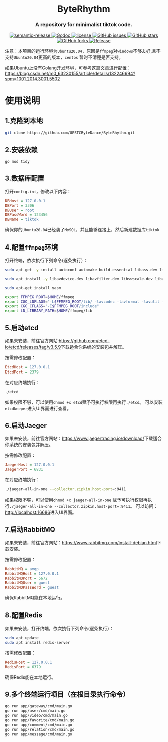<h1 align="center" style="border-bottom: none;">ByteRhythm</h1>
<h3 align="center">A repository for minimalist tiktok code.</h3>
<div class="labels" align="center">
    <a href="https://img.shields.io/badge/%20%20%F0%9F%93%A6%F0%9F%9A%80-semantic--release-e10079.svg">
      <img src="https://img.shields.io/badge/%20%20%F0%9F%93%A6%F0%9F%9A%80-semantic--release-e10079.svg" alt="semantic-release">
    </a>
    <a href="https://pkg.go.dev/github.com/UESTCByteDance/ByteRhythm/v2">
      <img src="https://godoc.org/github.com/UESTCByteDance/ByteRhythm?status.svg" alt="Godoc">
    </a>
    <a href="https://github.com/UESTCByteDance/ByteRhythm/blob/master/LICENSE">
      <img src="https://img.shields.io/github/license/UESTCByteDance/ByteRhythm?style=flat-square" alt="license">
    </a>
    <a href="https://github.com/UESTCByteDance/ByteRhythm/issues">
      <img src="https://img.shields.io/github/issues/UESTCByteDance/ByteRhythm?style=flat-square" alt="GitHub issues">
    </a>
    <a href="#">
      <img src="https://img.shields.io/github/stars/UESTCByteDance/ByteRhythm?style=flat-square" alt="GitHub stars">
    </a>
    <a href="https://github.com/UESTCByteDance/ByteRhythm/network">
      <img src="https://img.shields.io/github/forks/UESTCByteDance/ByteRhythm?style=flat-square" alt="GitHub forks">
    </a>
    <a href="https://github.com/UESTCByteDance/ByteRhythm/releases/latest">
      <img src="https://img.shields.io/github/release/UESTCByteDance/ByteRhythm.svg" alt="Release">
    </a>
</div>


注意：本项目的运行环境为`Ubuntu20.04`，原因是`ffmpeg`对`windows`不够友好,且不支持`Ubuntu20.04`更高的版本，`centos`
暂时不清楚是否支持。

如果Ubuntu上没有Golang开发环境，可参考这篇文章进行配置：<https://blog.csdn.net/m0_63230155/article/details/132246694?spm=1001.2014.3001.5502>

# 使用说明

## 1.克隆到本地

```bash
git clone https://github.com/UESTCByteDance/ByteRhythm.git
```

## 2.安装依赖

```bash
go mod tidy
```

## 3.数据库配置

打开`config.ini`，修改以下内容：

```ini
DBHost = 127.0.0.1
DBPort = 3306
DBUser = root
DBPassWord = 123456
DBName = tiktok
```

确保你的`Ubuntu20.04`已经装了`MySQL`，并且能够连接上，然后新建数据库`tiktok`

## 4.配置`ffmpeg`环境

打开终端，依次执行下列命令(逐条执行）：

```bash
sudo apt-get -y install autoconf automake build-essential libass-dev libfreetype6-dev libsdl1.2-dev libtheora-dev libtool libva-dev libvdpau-dev libvorbis-dev libxcb1-dev libxcb-shm0-dev libxcb-xfixes0-dev pkg-config texi2html zlib1g-dev

sudo apt install -y libavdevice-dev libavfilter-dev libswscale-dev libavcodec-dev libavformat-dev libswresample-dev libavutil-dev

sudo apt-get install yasm

export FFMPEG_ROOT=$HOME/ffmpeg
export CGO_LDFLAGS="-L$FFMPEG_ROOT/lib/ -lavcodec -lavformat -lavutil -lswscale -lswresample -lavdevice -lavfilter"
export CGO_CFLAGS="-I$FFMPEG_ROOT/include"
export LD_LIBRARY_PATH=$HOME/ffmpeg/lib
```

## 5.启动etcd

如果未安装，前往官方网站:<https://github.com/etcd-io/etcd/releases/tag/v3.5.9>下载适合你系统的安装包并解压。

按需修改配置：

```ini
EtcdHost = 127.0.0.1
EtcdPort = 2379
```

在对应终端执行：

```bash
./etcd
```

如果权限不够，可以使用`chmod +x etcd`赋予可执行权限再执行`./etcd`。
可以安装`etcdkeeper`进入UI界面进行查看。

## 6.启动Jaeger

如果未安装，前往官方网站：<https://www.jaegertracing.io/download/>下载适合你系统的安装包并解压。

按需修改配置：

```ini
JaegerHost = 127.0.0.1
JaegerPort = 6831
```

在对应终端执行：

```bash
./jaeger-all-in-one --collector.zipkin.host-port=:9411
```

如果权限不够，可以使用`chmod +x jaeger-all-in-one`
赋予可执行权限再执行`./jaeger-all-in-one --collector.zipkin.host-port=:9411`。
可以访问：<http://localhost:16686>进入UI界面。

## 7.启动RabbitMQ

如果未安装，前往官方网站：<https://www.rabbitmq.com/install-debian.html>下载安装。

按需修改配置：

```ini
RabbitMQ = amqp
RabbitMQHost = 127.0.0.1
RabbitMQPort = 5672
RabbitMQUser = guest
RabbitMQPassWord = guest
```

确保RabbitMQ能在本地运行。

## 8.配置Redis

如果未安装，打开终端，依次执行下列命令(逐条执行）：

```bash
sudo apt update
sudo apt install redis-server
```

按需修改配置：

```ini
RedisHost = 127.0.0.1
RedisPort = 6379
```

确保Redis能在本地运行。

## 9.多个终端运行项目（在根目录执行命令）

```bash
go run app/gateway/cmd/main.go
go run app/user/cmd/main.go
go run app/video/cmd/main.go
go run app/favorite/cmd/main.go
go run app/comment/cmd/main.go
go run app/relation/cmd/main.go
go run app/message/cmd/main.go
```

